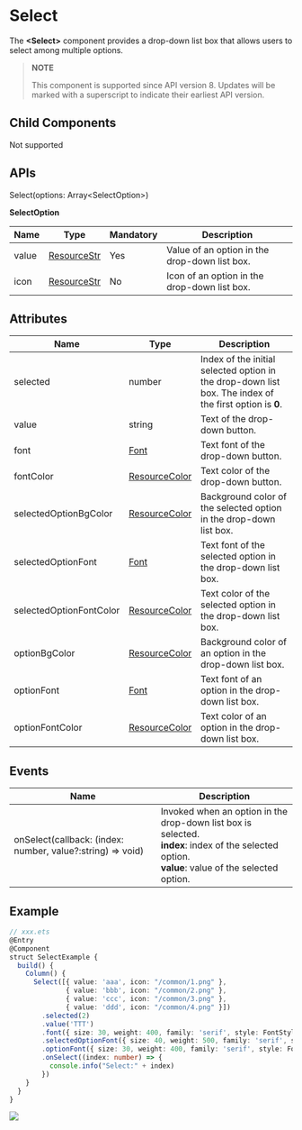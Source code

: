 #  Select

The **<Select\>** component provides a drop-down list box that allows users to select among multiple options.

>  **NOTE**
>
>  This component is supported since API version 8. Updates will be marked with a superscript to indicate their earliest API version.

## Child Components

Not supported

## APIs

Select(options: Array\<SelectOption\>)

**SelectOption**

| Name| Type                           | Mandatory| Description      |
| ------ | ----------------------------------- | ---- | -------------- |
| value  | [ResourceStr](ts-types.md#resourcestr) | Yes  | Value of an option in the drop-down list box.|
| icon   | [ResourceStr](ts-types.md#resourcestr) | No  | Icon of an option in the drop-down list box.|

## Attributes

| Name                   | Type                             | Description                                         |
| ----------------------- | ------------------------------------- | --------------------------------------------- |
| selected                | number                                | Index of the initial selected option in the drop-down list box. The index of the first option is **0**.|
| value                   | string                                | Text of the drop-down button.                 |
| font                    | [Font](ts-types.md#font) | Text font of the drop-down button.                 |
| fontColor               | [ResourceColor](ts-types.md#resourcecolor) | Text color of the drop-down button.                 |
| selectedOptionBgColor   | [ResourceColor](ts-types.md#resourcecolor) | Background color of the selected option in the drop-down list box.                 |
| selectedOptionFont      | [Font](ts-types.md#font) | Text font of the selected option in the drop-down list box.               |
| selectedOptionFontColor | [ResourceColor](ts-types.md#resourcecolor) | Text color of the selected option in the drop-down list box.               |
| optionBgColor           | [ResourceColor](ts-types.md#resourcecolor) | Background color of an option in the drop-down list box.                     |
| optionFont              | [Font](ts-types.md#font) | Text font of an option in the drop-down list box.                   |
| optionFontColor         | [ResourceColor](ts-types.md#resourcecolor) | Text color of an option in the drop-down list box.                   |

## Events

| Name                                                       | Description                                                  |
| ---------------------------------------------------------- | ------------------------------------------------------------ |
| onSelect(callback: (index: number, value?:string) => void) | Invoked when an option in the drop-down list box is selected.<br>**index**: index of the selected option.<br/>**value**: value of the selected option. |

##  Example

```ts
// xxx.ets
@Entry
@Component
struct SelectExample {
  build() {
    Column() {
      Select([{ value: 'aaa', icon: "/common/1.png" },
              { value: 'bbb', icon: "/common/2.png" },
              { value: 'ccc', icon: "/common/3.png" },
              { value: 'ddd', icon: "/common/4.png" }])
        .selected(2)
        .value('TTT')
        .font({ size: 30, weight: 400, family: 'serif', style: FontStyle.Normal })
        .selectedOptionFont({ size: 40, weight: 500, family: 'serif', style: FontStyle.Normal })
        .optionFont({ size: 30, weight: 400, family: 'serif', style: FontStyle.Normal })
        .onSelect((index: number) => {
          console.info("Select:" + index)
        })
    }
  }
}
```

![](figures/select.png)
